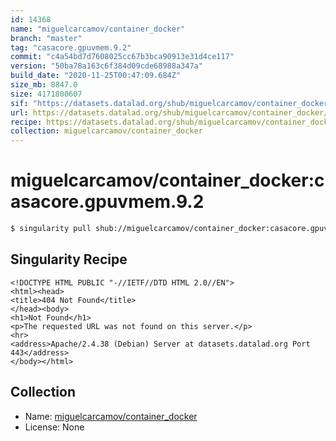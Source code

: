```yaml
---
id: 14368
name: "miguelcarcamov/container_docker"
branch: "master"
tag: "casacore.gpuvmem.9.2"
commit: "c4a54bd7d7608025cc67b3bca90913e31d4ce117"
version: "50ba78a163c6f384d09cde68988a347a"
build_date: "2020-11-25T00:47:09.684Z"
size_mb: 8847.0
size: 4171800607
sif: "https://datasets.datalad.org/shub/miguelcarcamov/container_docker/casacore.gpuvmem.9.2/2020-11-25-c4a54bd7-50ba78a1/50ba78a163c6f384d09cde68988a347a.sif"
url: https://datasets.datalad.org/shub/miguelcarcamov/container_docker/casacore.gpuvmem.9.2/2020-11-25-c4a54bd7-50ba78a1/
recipe: https://datasets.datalad.org/shub/miguelcarcamov/container_docker/casacore.gpuvmem.9.2/2020-11-25-c4a54bd7-50ba78a1/Singularity
collection: miguelcarcamov/container_docker
---
```


# miguelcarcamov/container_docker:casacore.gpuvmem.9.2

```bash
$ singularity pull shub://miguelcarcamov/container_docker:casacore.gpuvmem.9.2
```

## Singularity Recipe

```singularity
<!DOCTYPE HTML PUBLIC "-//IETF//DTD HTML 2.0//EN">
<html><head>
<title>404 Not Found</title>
</head><body>
<h1>Not Found</h1>
<p>The requested URL was not found on this server.</p>
<hr>
<address>Apache/2.4.38 (Debian) Server at datasets.datalad.org Port 443</address>
</body></html>
```

## Collection

 - Name: [miguelcarcamov/container_docker](https://github.com/miguelcarcamov/container_docker)
 - License: None

